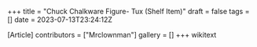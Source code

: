 +++
title = "Chuck Chalkware Figure- Tux (Shelf Item)"
draft = false
tags = []
date = 2023-07-13T23:24:12Z

[Article]
contributors = ["Mrclownman"]
gallery = []
+++
wikitext